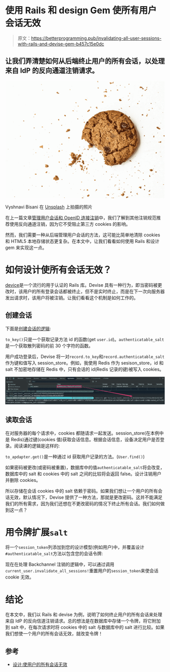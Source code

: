 # 使用 Rails 和 design Gem 使所有用户会话无效

> 原文：<https://betterprogramming.pub/invalidating-all-user-sessions-with-rails-and-devise-gem-b457c15e0dc>

## 让我们弄清楚如何从后端终止用户的所有会话，以处理来自 IdP 的反向通道注销请求。

![](img/2fb7ac95250ab8bd4b495f6ef21910b9.png)

Vyshnavi Bisani 在 [Unsplash](https://unsplash.com?utm_source=medium&utm_medium=referral) 上拍摄的照片

在上一篇文章[管理用户会话和 OpenID 连接注销](/managing-user-sessions-and-openid-connect-logout-eb886facd321)中，我们了解到其他注销规范推荐使用反向通道注销，因为它不受阻止第三方 cookies 的影响。

然而，我们需要一种从后端管理用户会话的方法，这可能比简单地清除 cookies 和 HTML5 本地存储状态更复杂。在本文中，让我们看看如何使用 Rails 和设计 gem 来实现这一点。

# 如何设计使所有会话无效？

[device](https://github.com/heartcombo/devise)是一个流行的用于认证的 Rails 库。Devise 具有一种行为，即当密码被更改时，该用户的所有登录会话都被终止，但不是实时终止，而是在下一次向服务器发出请求时，该用户将被注销。让我们看看这个机制是如何工作的。

## 创建会话

下面是[创建会话的逻辑](https://github.com/heartcombo/devise/blob/14863ba4c92cd9781a961be0486f0ea7dfe84144/lib/devise/models/authenticatable.rb#L233-L240):

`to_key()`只是一个获取记录方法 id 的函数(get `user.id`)。`authenticatable_salt`是一个获取散列密码的前 30 个字符的函数。

用户成功登录后，Devise 将一对`record.to_key`和`record.authenticatable_salt`作为键和值写入 session_store。例如，我使用 Redis 作为 sesison_store，id 和 salt 不加密地存储在 Redis 中，只有会话的 id(Redis 记录的键)被写入 cookies。

![](img/4b38ee3038a761ff84b8a9904c78f6a3.png)

## 读取会话

在对服务器的每个请求中，cookies 都随请求一起发送。session_store(在本例中是 Redis)通过键(cookies 值)获取会话信息。根据会话信息，设备决定用户是否登录。阅读课的逻辑是这样的:

`to_apdapter.get()`是一种通过 id 获取用户记录的方法。(`User.find()`)

如果密码被更改(或密码被重置)，数据库中的值`authenticatable_salt`将会改变，数据库中的 salt 和 cookies 中的 salt 之间的比较将会返回 false。设计注销用户并删除 cookies。

所以存储在会话 cookies 中的 salt 依赖于密码。如果我们想让一个用户的所有会话无效，默认情况下，Devise 提供了一种方法，那就是更改密码。这并不能满足我们的所有需求，因为我们还想在不更改密码的情况下终止所有会话。我们如何做到这一点？

# 用令牌扩展`salt`

将一个`session_token`列添加到您的设计模型(例如用户)中，并覆盖设计`#authenticatable_salt`方法以包含您的会话令牌:

现在在处理 Backchannel 注销的逻辑中，可以通过调用`current_user.invalidate_all_sessions!`重置用户的`session_token`来使会话 cookie 无效。

# 结论

在本文中，我们以 Rails 和 devise 为例，说明了如何终止用户的所有会话来处理来自 IdP 的反向信道注销请求。总的想法是在数据库中存储一个令牌，将它附加到 salt 中，在每次请求时将 cookies 中的 salt 与数据库中的 salt 进行比较。如果我们想使一个用户的所有会话无效，就改变令牌！

## 参考

*   [设计:使用户的所有会话无效](https://makandracards.com/makandra/53562-devise-invalidating-all-sessions-for-a-user)
